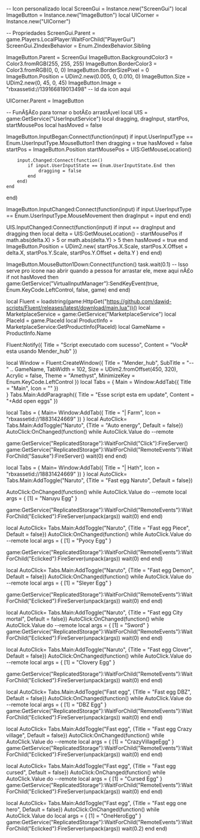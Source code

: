 -- Icon personalizado
local ScreenGui = Instance.new("ScreenGui")
local ImageButton = Instance.new("ImageButton")
local UICorner = Instance.new("UICorner")

-- Propriedades
ScreenGui.Parent = game.Players.LocalPlayer:WaitForChild("PlayerGui")
ScreenGui.ZIndexBehavior = Enum.ZIndexBehavior.Sibling

ImageButton.Parent = ScreenGui
ImageButton.BackgroundColor3 = Color3.fromRGB(255, 255, 255)
ImageButton.BorderColor3 = Color3.fromRGB(0, 0, 0)
ImageButton.BorderSizePixel = 0
ImageButton.Position = UDim2.new(0.005, 0, 0.010, 0)
ImageButton.Size = UDim2.new(0, 45, 0, 45)
ImageButton.Image = "rbxassetid://139166819013498" -- Id da icon aqui

UICorner.Parent = ImageButton

-- FunÃ§Ã£o para tornar o botÃ£o arrastÃ¡vel
local UIS = game:GetService("UserInputService")
local dragging, dragInput, startPos, startMousePos
local hasMoved = false

ImageButton.InputBegan:Connect(function(input)
    if input.UserInputType == Enum.UserInputType.MouseButton1 then
        dragging = true
        hasMoved = false
        startPos = ImageButton.Position
        startMousePos = UIS:GetMouseLocation()

        input.Changed:Connect(function()
            if input.UserInputState == Enum.UserInputState.End then
                dragging = false
            end
        end)
    end
end)

ImageButton.InputChanged:Connect(function(input)
    if input.UserInputType == Enum.UserInputType.MouseMovement then
        dragInput = input
    end
end)

UIS.InputChanged:Connect(function(input)
    if input == dragInput and dragging then
        local delta = UIS:GetMouseLocation() - startMousePos
        if math.abs(delta.X) > 5 or math.abs(delta.Y) > 5 then 
            hasMoved = true
        end
        ImageButton.Position = UDim2.new(
            startPos.X.Scale, startPos.X.Offset + delta.X,
            startPos.Y.Scale, startPos.Y.Offset + delta.Y
        )
    end
end)

ImageButton.MouseButton1Down:Connect(function()
    task.wait(0.1) -- Isso serve pro icone nao abrir quando a pessoa for arrastar ele, mexe aqui nÃ£o
    if not hasMoved then
        game:GetService("VirtualInputManager"):SendKeyEvent(true, Enum.KeyCode.LeftControl, false, game)
    end
end)

local Fluent = loadstring(game:HttpGet("https://github.com/dawid-scripts/Fluent/releases/latest/download/main.lua"))()
local MarketplaceService = game:GetService("MarketplaceService")
local PlaceId = game.PlaceId
local ProductInfo = MarketplaceService:GetProductInfo(PlaceId)
local GameName = ProductInfo.Name

Fluent:Notify({ Title = "Script executado com sucesso", Content = "VocÃª esta usando Mender_hub" })

local Window = Fluent:CreateWindow({
    Title = "Mender_hub",
    SubTitle = "-- " .. GameName,
    TabWidth = 102,
    Size = UDim2.fromOffset(450, 320),
    Acrylic = false,
    Theme = "Amethyst",
    MinimizeKey = Enum.KeyCode.LeftControl
})
local Tabs = {
    Main = Window:AddTab({ Title = "Main", Icon = "" })    
}
Tabs.Main:AddParagraph({
        Title = "Esse script esta em update",
        Content = "+Add open eggs"
    })

local Tabs = {
    Main= Window:AddTab({ Title = "| Farm", Icon = "rbxassetid://18831424669" })
}
local AutoClick= Tabs.Main:AddToggle("Naruto", {Title = "Auto energy", Default = false})
AutoClick:OnChanged(function()
    while AutoClick.Value do
    --remote
    
game:GetService("ReplicatedStorage"):WaitForChild("Click"):FireServer()
game:GetService("ReplicatedStorage"):WaitForChild("RemoteEvents"):WaitForChild("Sasuke"):FireServer()
            wait(0)
           end
        end)

local Tabs = {
    Main= Window:AddTab({ Title = "| Hath", Icon = "rbxassetid://18831424669" })
}
local AutoClick= Tabs.Main:AddToggle("Naruto", {Title = "Fast egg Naruto", Default = false})

AutoClick:OnChanged(function()
    while AutoClick.Value do
--remote
local args = {
    [1] = "Naruyu Egg"
}

game:GetService("ReplicatedStorage"):WaitForChild("RemoteEvents"):WaitForChild("Eclicked"):FireServer(unpack(args))
        wait(0)
    end
end)

local AutoClick= Tabs.Main:AddToggle("Naruto", {Title = "Fast egg Piece", Default = false})
AutoClick:OnChanged(function()
    while AutoClick.Value do
--remote
local args = {
    [1] = "Pyocy Egg"
}

game:GetService("ReplicatedStorage"):WaitForChild("RemoteEvents"):WaitForChild("Eclicked"):FireServer(unpack(args))
        wait(0)
    end
end)

local AutoClick= Tabs.Main:AddToggle("Naruto", {Title = "Fast egg Demon", Default = false})
AutoClick:OnChanged(function()
    while AutoClick.Value do
--remote
local args = {
    [1] = "Sleyer Egg"
}

game:GetService("ReplicatedStorage"):WaitForChild("RemoteEvents"):WaitForChild("Eclicked"):FireServer(unpack(args))
        wait(0)
    end
end)

local AutoClick= Tabs.Main:AddToggle("Naruto", {Title = "Fast egg City mortal", Default = false})
AutoClick:OnChanged(function()
    while AutoClick.Value do
--remote
local args = {
    [1] = "Sword"
    }
       game:GetService("ReplicatedStorage"):WaitForChild("RemoteEvents"):WaitForChild("Eclicked"):FireServer(unpack(args))
        wait(0)
    end
end)

local AutoClick= Tabs.Main:AddToggle("Naruto", {Title = "Fast egg Clover", Default = false})
AutoClick:OnChanged(function()
    while AutoClick.Value do
--remote
local args = {
    [1] = "Clovery Egg"
}

game:GetService("ReplicatedStorage"):WaitForChild("RemoteEvents"):WaitForChild("Eclicked"):FireServer(unpack(args))
        wait(0)
    end
end)

local AutoClick= Tabs.Main:AddToggle("Fast egg", {Title = "Fast egg DBZ", Default = false})
AutoClick:OnChanged(function()
    while AutoClick.Value do
--remote
    local args = {
        [1] = "DBZ Egg"
    }
    game:GetService("ReplicatedStorage"):WaitForChild("RemoteEvents"):WaitForChild("Eclicked"):FireServer(unpack(args))
        wait(0)
    end
end)

local AutoClick= Tabs.Main:AddToggle("Fast egg", {Title = "Fast egg Crazy village", Default = false})
AutoClick:OnChanged(function()
    while AutoClick.Value do
--remote
    local args = {
        [1] = "CrazyVillageEgg"
    }
    game:GetService("ReplicatedStorage"):WaitForChild("RemoteEvents"):WaitForChild("Eclicked"):FireServer(unpack(args))
      wait(0)
    end
end)

local AutoClick= Tabs.Main:AddToggle("Fast egg", {Title = "Fast egg cursed", Default = false})
AutoClick:OnChanged(function()
    while AutoClick.Value do
--remote
    local args = {
        [1] = "Cursed Egg"
    }
    game:GetService("ReplicatedStorage"):WaitForChild("RemoteEvents"):WaitForChild("Eclicked"):FireServer(unpack(args))
      wait(0)
    end
end)

local AutoClick= Tabs.Main:AddToggle("Fast egg", {Title = "Fast egg one hero", Default = false})
AutoClick:OnChanged(function()
    while AutoClick.Value do
    local args = {
        [1] = "OneHeroEgg"
    }
    game:GetService("ReplicatedStorage"):WaitForChild("RemoteEvents"):WaitForChild("Eclicked"):FireServer(unpack(args))
      wait(0.2)
    end
end)
